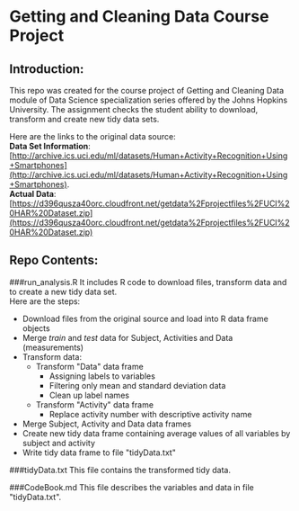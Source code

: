 # Getting and Cleaning Data Course Project

## Introduction:    
This repo was created for the course project of Getting and Cleaning Data module of Data Science specialization series offered by the Johns Hopkins University.  The assignment checks the student ability to download, transform and create new tidy data sets.  

Here are the links to the original data source:  
 **Data Set Information**:   
 [http://archive.ics.uci.edu/ml/datasets/Human+Activity+Recognition+Using+Smartphones](http://archive.ics.uci.edu/ml/datasets/Human+Activity+Recognition+Using+Smartphones).   
**Actual Data**:   
[https://d396qusza40orc.cloudfront.net/getdata%2Fprojectfiles%2FUCI%20HAR%20Dataset.zip](https://d396qusza40orc.cloudfront.net/getdata%2Fprojectfiles%2FUCI%20HAR%20Dataset.zip)   

## Repo Contents:    

###run_analysis.R
It includes R code to download files, transform data and to create a new tidy data set.     
Here are the steps:
* Download files from the original source and load into R data frame objects
* Merge *train* and *test* data for Subject, Activities and Data (measurements)  
* Transform data:
  * Transform "Data" data frame
    * Assigning labels to variables 
    * Filtering only mean and standard deviation data
    * Clean up label names
  * Transform "Activity" data frame
    * Replace activity number with descriptive activity name  
* Merge Subject, Activity and Data data frames  
* Create new tidy data frame containing average values of all variables by subject and activity
* Write tidy data frame to file "tidyData.txt" 

###tidyData.txt
This file contains the transformed tidy data.

###CodeBook.md
This file describes the variables and data in file "tidyData.txt".  



